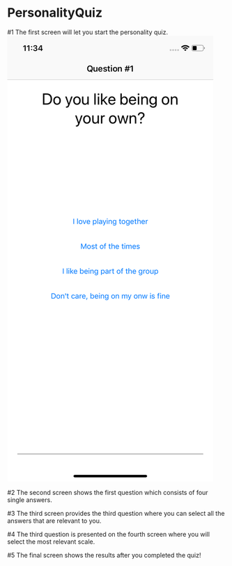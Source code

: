 # PersonalityQuiz

#1 The first screen will let you start the personality quiz. ![FirstQuestion](/doc/FirstQuestion.png)



#2 The second screen shows the first question which consists of four single answers.

#3 The third screen provides the third question where you can select all the answers that are relevant to you.

#4 The third question is presented on the fourth screen where you will select the most relevant scale.

#5 The final screen shows the results after you completed the quiz!



